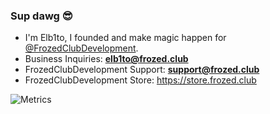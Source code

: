 ### Sup dawg 😎
 * I'm Elb1to, I founded and make magic happen for [@FrozedClubDevelopment](https://github.com/FrozedClubDevelopment).
 * Business Inquiries: **elb1to@frozed.club**
 * FrozedClubDevelopment Support: **support@frozed.club**
 * FrozedClubDevelopment Store: https://store.frozed.club

![Metrics](https://metrics.lecoq.io/Elb1to?template=classic&achievements=1&projects=1&people=1&people.limit=32&people.size=32&people.types=followers%2C%20following&people.identicons=false&people.shuffle=false&projects.limit=4&projects.descriptions=false&achievements.threshold=X&achievements.secrets=true&achievements.limit=0&config.timezone=America%2FPanama&config.padding=0%2C%2010%25)
